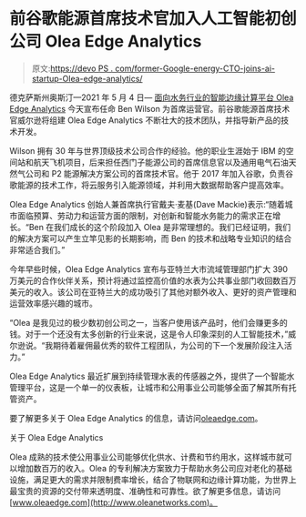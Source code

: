 # 前谷歌能源首席技术官加入人工智能初创公司 Olea Edge Analytics

> 原文:[https://devo PS . com/former-Google-energy-CTO-joins-ai-startup-Olea-edge-analytics/](https://devops.com/former-google-energy-cto-joins-ai-startup-olea-edge-analytics/)

德克萨斯州奥斯汀—2021 年 5 月 4 日— [面向水务行业的智能边缘计算平台 Olea Edge Analytics](https://www.oleanetworks.com/) 今天宣布任命 Ben Wilson 为首席运营官。前谷歌能源首席技术官威尔逊将组建 Olea Edge Analytics 不断壮大的技术团队，并指导新产品的技术开发。

Wilson 拥有 30 年与世界顶级技术公司合作的经验。他的职业生涯始于 IBM 的空间站和航天飞机项目，后来担任西门子能源公司的首席信息官以及通用电气石油天然气公司和 P2 能源解决方案公司的首席技术官。他于 2017 年加入谷歌，负责谷歌能源的技术工作，将云服务引入能源领域，并利用大数据帮助客户提高效率。

Olea Edge Analytics 创始人兼首席执行官戴夫·麦基(Dave Mackie)表示:“随着城市面临预算、劳动力和运营方面的限制，对创新和智能水务能力的需求正在增长。“Ben 在我们成长的这个阶段加入 Olea 是非常理想的。我们已经证明，我们的解决方案可以产生立竿见影的长期影响，而 Ben 的技术和战略专业知识的结合非常适合我们。”

今年早些时候，Olea Edge Analytics 宣布与亚特兰大市流域管理部门扩大 390 万美元的合作伙伴关系，预计将通过监控高价值的水表为公共事业部门收回数百万美元的收入。该公司在亚特兰大的成功吸引了其他对额外收入、更好的资产管理和运营效率感兴趣的城市。

“Olea 是我见过的极少数初创公司之一，当客户使用该产品时，他们会赚更多的钱。对于一个还没有太多创新的行业来说，这是令人印象深刻的人工智能技术，”威尔逊说。“我期待着雇佣最优秀的软件工程团队，为公司的下一个发展阶段注入活力。”

Olea Edge Analytics 最近扩展到持续管理水表的传感器之外，提供了一个智能水管理平台，这是一个单一的仪表板，让城市和公用事业公司能够全面了解其所有托管资产。

要了解更多关于 Olea Edge Analytics 的信息，请访问[oleaedge.com](https://www.oleanetworks.com/)。

关于 Olea Edge Analytics

Olea 成熟的技术使公用事业公司能够优化供水、计费和节约用水，这样城市就可以增加数百万的收入。Olea 的专利解决方案致力于帮助水务公司应对老化的基础设施，满足更大的需求并限制费率增长，结合了物联网和边缘计算功能，为世界上最宝贵的资源的交付带来透明度、准确性和可靠性。欲了解更多信息，请访问[www.oleaedge.com](http://www.oleanetworks.com)。